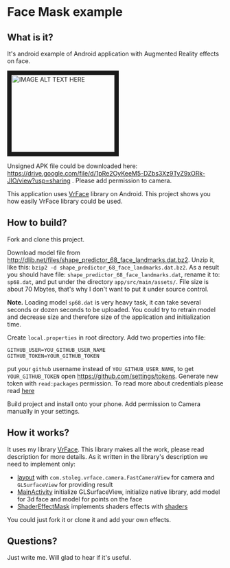 # Face Mask example

## What is it?

It's android example of Android application with Augmented Reality effects on face.

<a href="http://www.youtube.com/watch?feature=player_embedded&v=0Z_BvSqQvPc" target="_blank"><img src="http://img.youtube.com/vi/0Z_BvSqQvPc/0.jpg" alt="IMAGE ALT TEXT HERE" width="240" height="180" border="10" /></a>

Unsigned APK file could be downloaded here: https://drive.google.com/file/d/1pRe2OyKeeM5-DZbs3Xz9TyZ9xORk-JIO/view?usp=sharing . Please add permission to camera.

This application uses [VrFace](https://github.com/oleg-sta/VrFace) library on Android.
This project shows you how easily VrFace library could be used.

## How to build?

Fork and clone this project.

Download model file from http://dlib.net/files/shape_predictor_68_face_landmarks.dat.bz2.
Unzip it, like this:
`bzip2 -d shape_predictor_68_face_landmarks.dat.bz2`.
As a result you should have file:
`shape_predictor_68_face_landmarks.dat`,
rename it to:
`sp68.dat`, and put under the directory `app/src/main/assets/`.
File size is about 70 Mbytes, that's why I don't want to put it under source control. 

**Note.** Loading model `sp68.dat` is very heavy task, it can take several seconds or dozen seconds to be uploaded.
You could try to retrain model and decrease size and therefore size of the application and initialization time. 

Create `local.properties` in root directory. Add two properties into file:
```
GITHUB_USER=YOU_GITHUB_USER_NAME
GITHUB_TOKEN=YOUR_GITHUB_TOKEN
```
put your `github` username instead of `YOU_GITHUB_USER_NAME`, to get `YOUR_GITHUB_TOKEN` open https://github.com/settings/tokens. Generate new token with `read:packages` permission. 
To read more about credentials please read [here](https://docs.github.com/en/packages/working-with-a-github-packages-registry/working-with-the-apache-maven-registry#authenticating-to-github-packages)

Build project and install onto your phone. Add permission to Camera manually in your settings.

## How it works?

It uses my library [VrFace](https://github.com/oleg-sta/VrFace).
This library makes all the work, please read description for more details.
As it written in the library's description we need to implement only:
* [layout](app/src/main/res/layout/fast_view.xml) with `com.stoleg.vrface.camera.FastCameraView` for camera and `GLSurfaceView` for providing result
* [MainActivity](app/src/main/java/com/stoleg/facemask/MainActivity.java) initialize GLSurfaceView, initialize native library, add model for 3d face and model for points on the face
* [ShaderEffectMask](app/src/main/java/com/stoleg/facemask/ShaderEffectMask.java) implements shaders effects with [shaders](app/src/main/assets/shaders)

You could just fork it or clone it and add your own effects.

## Questions?

Just write me. Will glad to hear if it's useful.